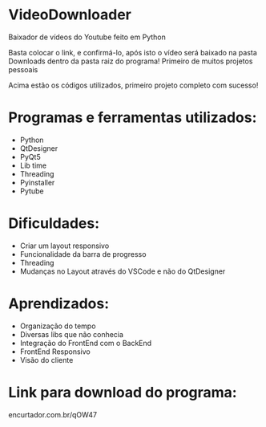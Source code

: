 # VideoDownloader

Baixador de vídeos do Youtube feito em Python

Basta colocar o link, e confirmá-lo, após isto o vídeo será baixado na pasta Downloads dentro da pasta raiz do programa!
Primeiro de muitos projetos pessoais

Acima estão os códigos utilizados, primeiro projeto completo com sucesso!

# Programas e ferramentas utilizados:

- Python
- QtDesigner
- PyQt5
- Lib time
- Threading
- Pyinstaller
- Pytube

# Dificuldades:
- Criar um layout responsivo
- Funcionalidade da barra de progresso
- Threading
- Mudanças no Layout através do VSCode e não do QtDesigner

# Aprendizados:
- Organização do tempo
- Diversas libs que não conhecia
- Integração do FrontEnd com o BackEnd
- FrontEnd Responsivo
- Visão do cliente

# Link para download do programa:
encurtador.com.br/qOW47
